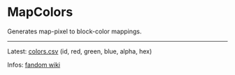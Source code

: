 # MapColors

Generates map-pixel to block-color mappings.

---

Latest: [colors.csv](https://github.com/nothub/MapColors/releases/latest/download/colors.csv) (id, red, green, blue, alpha, hex)

Infos: [fandom wiki](https://minecraft.fandom.com/wiki/Map_item_format#Map_colors)
